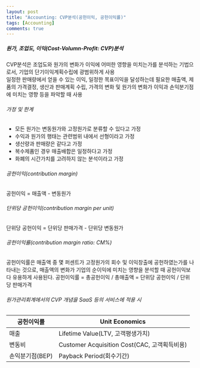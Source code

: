 ```yaml
---
layout: post
title: "Accounting: CVP분석(공헌이익, 공헌이익률)"
tags: [Accounting]
comments: true
---
```


##### 원가, 조업도, 이익(Cost-Volumn-Profit: CVP)분석
CVP분석은 조업도와 원가의 변화가 이익에 어떠한 영향을 미치는가를 분석하는 기법으로서, 기업의 단기이익계획수립에 광범위하게 사용  
일정한 판매량에서 얻을 수 있는 이익, 일정한 목표이익을 달성하는데 필요한 매출액, 제품의 가격결정, 생산과 판매계획 수립, 가격의 변화 및 원가의 변화가 이익과 손익분기점에 미치는 영향 등을 파악할 때 사용  

###### 가정 및 한계
- 모든 원가는 변동원가와 고정원가로 분류할 수 있다고 가정
- 수익과 원가의 행태는 관련범위 내에서 선형이라고 가정
- 생산량과 판매량은 같다고 가정
- 복수제품인 경우 매출배합은 일정하다고 가정
- 화폐의 시간가치를 고려하지 않는 분석이라고 가정

###### 공헌이익(contribution margin)
공헌이익 = 매출액 - 변동원가

###### 단위당 공헌이익(contribution margin per unit)
단위당 공헌이익 = 단위당 판매가격 - 단위당 변동원가

###### 공헌이익률(contribution margin ratio: CM%)
공헌이익률은 매출액 중 몇 퍼센트가 고정원가의 회수 및 이익창출에 공헌하였는가를 나타내는 것으로, 매출액의 변화가 기업의 순이익에 미치는 영향을 분석할 때 공헌이익보다 유용하게 사용된다.
공헌이익률 = 총공헌이익 / 총매출액 = 단위당 공헌이익 / 단위당 판매가격 

###### 원가관리회계에서의 CVP 개념을 SaaS 등의 서비스에 적용 시

| 공헌이익률      | Unit Economics                               |
|-----------------|----------------------------------------------|
| 매출            | Lifetime Value(LTV, 고객평생가치)            |
| 변동비          | Customer Acquisition Cost(CAC, 고객획득비용) |
| 손익분기점(BEP) | Payback Period(회수기간)                     |
